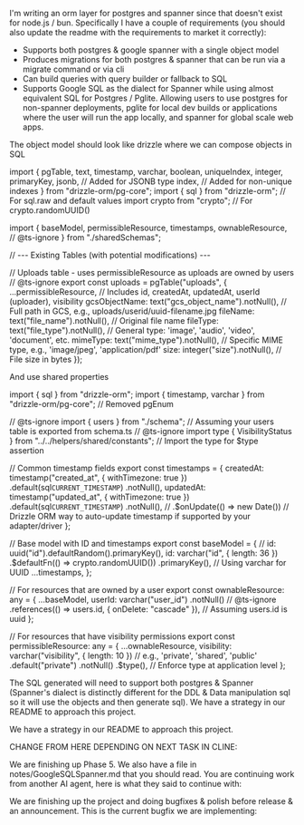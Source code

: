 I'm writing an orm layer for postgres and spanner since that doesn't exist for node.js / bun. Specifically I have a couple of requirements (you should also update the readme with the requirements to market it correctly):

- Supports both postgres & google spanner with a single object model
- Produces migrations for both postgres & spanner that can be run via a migrate command or via cli
- Can build queries with query builder or fallback to SQL
- Supports Google SQL as the dialect for Spanner while using almost equivalent SQL for Postgres / Pglite. Allowing users to use postgres for non-spanner deployments, pglite for local dev builds or applications where the user will run the app locally, and spanner for global scale web apps.

The object model should look like drizzle where we can compose objects in SQL

import {
pgTable,
text,
timestamp,
varchar,
boolean,
uniqueIndex,
integer,
primaryKey,
jsonb, // Added for JSONB type
index, // Added for non-unique indexes
} from "drizzle-orm/pg-core";
import { sql } from "drizzle-orm"; // For sql.raw and default values
import crypto from "crypto"; // For crypto.randomUUID()

import {
baseModel,
permissibleResource,
timestamps,
ownableResource,
// @ts-ignore
} from "./sharedSchemas";

// --- Existing Tables (with potential modifications) ---

// Uploads table - uses permissibleResource as uploads are owned by users
// @ts-ignore
export const uploads = pgTable("uploads", {
...permissibleResource, // Includes id, createdAt, updatedAt, userId (uploader), visibility
gcsObjectName: text("gcs_object_name").notNull(), // Full path in GCS, e.g., uploads/userid/uuid-filename.jpg
fileName: text("file_name").notNull(), // Original file name
fileType: text("file_type").notNull(), // General type: 'image', 'audio', 'video', 'document', etc.
mimeType: text("mime_type").notNull(), // Specific MIME type, e.g., 'image/jpeg', 'application/pdf'
size: integer("size").notNull(), // File size in bytes
});

And use shared properties

import { sql } from "drizzle-orm";
import { timestamp, varchar } from "drizzle-orm/pg-core"; // Removed pgEnum

// @ts-ignore
import { users } from "./schema"; // Assuming your users table is exported from schema.ts
// @ts-ignore
import type { VisibilityStatus } from "../../helpers/shared/constants"; // Import the type for $type assertion

// Common timestamp fields
export const timestamps = {
createdAt: timestamp("created_at", { withTimezone: true })
.default(sql`CURRENT_TIMESTAMP`)
.notNull(),
updatedAt: timestamp("updated_at", { withTimezone: true })
.default(sql`CURRENT_TIMESTAMP`)
.notNull(),
// .$onUpdate(() => new Date()) // Drizzle ORM way to auto-update timestamp if supported by your adapter/driver
};

// Base model with ID and timestamps
export const baseModel = {
// id: uuid("id").defaultRandom().primaryKey(),
id: varchar("id", { length: 36 })
.$defaultFn(() => crypto.randomUUID())
.primaryKey(), // Using varchar for UUID
...timestamps,
};

// For resources that are owned by a user
export const ownableResource: any = {
...baseModel,
userId: varchar("user_id")
.notNull()
// @ts-ignore
.references(() => users.id, { onDelete: "cascade" }), // Assuming users.id is uuid
};

// For resources that have visibility permissions
export const permissibleResource: any = {
...ownableResource,
visibility: varchar("visibility", { length: 10 }) // e.g., 'private', 'shared', 'public'
.default("private")
.notNull()
.$type<VisibilityStatus>(), // Enforce type at application level
};

The SQL generated will need to support both postgres & Spanner (Spanner's dialect is distinctly different for the DDL & Data manipulation sql so it will use the objects and then generate sql). We have a strategy in our README to approach this project.

We have a strategy in our README to approach this project.

CHANGE FROM HERE DEPENDING ON NEXT TASK IN CLINE:

We are finishing up Phase 5. We also have a file in notes/GoogleSQLSpanner.md that you should read. You are continuing work from another AI agent, here is what they said to continue with:

We are finishing up the project and doing bugfixes & polish before release & an announcement. This is the current bugfix we are implementing:
